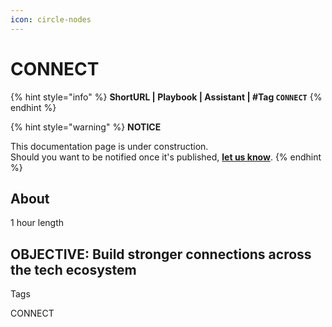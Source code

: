 ```yaml
---
icon: circle-nodes
---
```


# CONNECT

{% hint style="info" %}
**ShortURL | Playbook | Assistant | #Tag `CONNECT`**
{% endhint %}



{% hint style="warning" %}
**NOTICE**

This documentation page is under construction.\
Should you want to be notified once it's published, [**let us know**](https://tiof.click/TIOFTarianUpdatesService).
{% endhint %}

## About



1 hour length



## OBJECTIVE: Build stronger connections across the tech ecosystem





Tags

CONNECT







